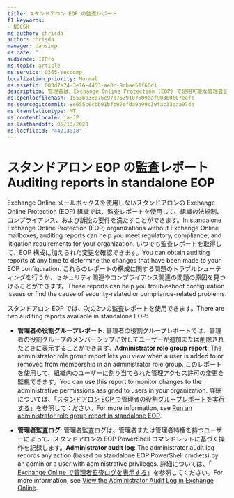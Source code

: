 ```yaml
---
title: スタンドアロン EOP の監査レポート
f1.keywords:
- NOCSH
ms.author: chrisda
author: chrisda
manager: dansimp
ms.date: ''
audience: ITPro
ms.topic: article
ms.service: O365-seccomp
localization_priority: Normal
ms.assetid: 003d7a74-3e16-4453-ae0c-9dbae51f66d1
description: 管理者は、Exchange Online Protection (EOP) で使用可能な管理者監査レポートについて学ぶことができます。
ms.openlocfilehash: 1553bb3e076c97d7539107509aaf903b0607eefc
ms.sourcegitcommit: 8e655c6cbb91bfb97efda9a99c39fac33eaa974a
ms.translationtype: MT
ms.contentlocale: ja-JP
ms.lasthandoff: 05/13/2020
ms.locfileid: "44213318"
---
```

# <a name="auditing-reports-in-standalone-eop"></a><span data-ttu-id="0106b-103">スタンドアロン EOP の監査レポート</span><span class="sxs-lookup"><span data-stu-id="0106b-103">Auditing reports in standalone EOP</span></span>

<span data-ttu-id="0106b-104">Exchange Online メールボックスを使用しないスタンドアロンの Exchange Online Protection (EOP) 組織では、監査レポートを使用して、組織の法規制、コンプライアンス、および訴訟の要件を満たすことができます。</span><span class="sxs-lookup"><span data-stu-id="0106b-104">In standalone Exchange Online Protection (EOP) organizations without Exchange Online mailboxes, auditing reports can help you meet regulatory, compliance, and litigation requirements for your organization.</span></span> <span data-ttu-id="0106b-105">いつでも監査レポートを取得して、EOP 構成に加えられた変更を確認できます。</span><span class="sxs-lookup"><span data-stu-id="0106b-105">You can obtain auditing reports at any time to determine the changes that have been made to your EOP configuration.</span></span> <span data-ttu-id="0106b-106">これらのレポートの構成に関する問題のトラブルシューティングを行うか、セキュリティ関連やコンプライアンス関連の問題の原因を見つけることができます。</span><span class="sxs-lookup"><span data-stu-id="0106b-106">These reports can help you troubleshoot configuration issues or find the cause of security-related or compliance-related problems.</span></span>

<span data-ttu-id="0106b-107">スタンドアロン EOP では、次の2つの監査レポートを使用できます。</span><span class="sxs-lookup"><span data-stu-id="0106b-107">There are two auditing reports available in standalone EOP:</span></span>

- <span data-ttu-id="0106b-108">**管理者の役割グループレポート**: 管理者の役割グループレポートでは、管理者の役割グループのメンバーシップに対してユーザーが追加または削除されたときに表示することができます。</span><span class="sxs-lookup"><span data-stu-id="0106b-108">**Administrator role group report**: The administrator role group report lets you view when a user is added to or removed from membership in an administrator role group.</span></span> <span data-ttu-id="0106b-109">このレポートを使用して、組織内のユーザーに割り当てられた管理アクセス許可の変更を監視できます。</span><span class="sxs-lookup"><span data-stu-id="0106b-109">You can use this report to monitor changes to the administrative permissions assigned to users in your organization.</span></span> <span data-ttu-id="0106b-110">詳細については、「[スタンドアロン EOP で管理者の役割グループレポートを実行する](run-an-administrator-role-group-report-in-eop-eop.md)」を参照してください。</span><span class="sxs-lookup"><span data-stu-id="0106b-110">For more information, see [Run an administrator role group report in standalone EOP](run-an-administrator-role-group-report-in-eop-eop.md).</span></span>

- <span data-ttu-id="0106b-111">**管理者監査ログ**: 管理者監査ログは、管理者または管理者特権を持つユーザーによって、スタンドアロンの EOP PowerShell コマンドレットに基づく操作を記録します。</span><span class="sxs-lookup"><span data-stu-id="0106b-111">**Administrator audit log**: The administrator audit log records any action (based on standalone EOP PowerShell cmdlets) by an admin or a user with administrative privileges.</span></span> <span data-ttu-id="0106b-112">詳細については、「 [Exchange Online で管理者監査ログを表示する](https://docs.microsoft.com/exchange/security-and-compliance/exchange-auditing-reports/view-administrator-audit-log)」を参照してください。</span><span class="sxs-lookup"><span data-stu-id="0106b-112">For more information, see [View the Administrator Audit Log in Exchange Online](https://docs.microsoft.com/exchange/security-and-compliance/exchange-auditing-reports/view-administrator-audit-log).</span></span>

